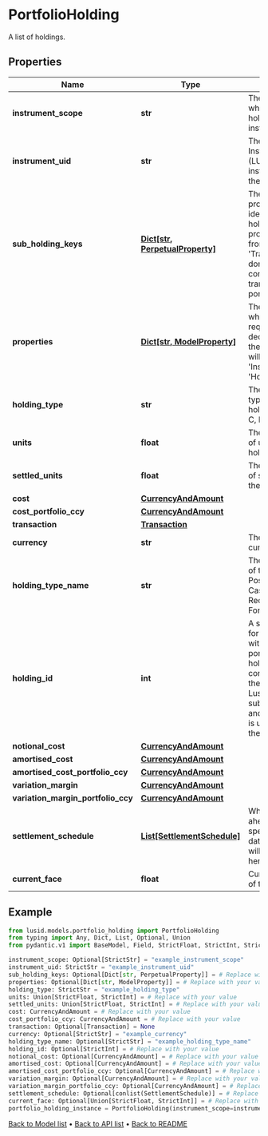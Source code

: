 # PortfolioHolding

A list of holdings.
## Properties
Name | Type | Description | Notes
------------ | ------------- | ------------- | -------------
**instrument_scope** | **str** | The scope in which the holding&#39;s instrument is in. | [optional] 
**instrument_uid** | **str** | The unique Lusid Instrument Id (LUID) of the instrument that the holding is in. | 
**sub_holding_keys** | [**Dict[str, PerpetualProperty]**](PerpetualProperty.md) | The sub-holding properties which identify the holding. Each property will be from the &#39;Transaction&#39; domain. These are configured on a transaction portfolio. | [optional] 
**properties** | [**Dict[str, ModelProperty]**](ModelProperty.md) | The properties which have been requested to be decorated onto the holding. These will be from the &#39;Instrument&#39; or &#39;Holding&#39; domain. | [optional] 
**holding_type** | **str** | The code for the type of the holding e.g. P, B, C, R, F etc. | 
**units** | **float** | The total number of units of the holding. | 
**settled_units** | **float** | The total number of settled units of the holding. | 
**cost** | [**CurrencyAndAmount**](CurrencyAndAmount.md) |  | 
**cost_portfolio_ccy** | [**CurrencyAndAmount**](CurrencyAndAmount.md) |  | 
**transaction** | [**Transaction**](Transaction.md) |  | [optional] 
**currency** | **str** | The holding currency. | [optional] 
**holding_type_name** | **str** | The decoded type of the holding e.g. Position, Balance, CashCommitment, Receivable, ForwardFX etc. | [optional] 
**holding_id** | **int** | A single identifier for the holding within the portfolio. The holdingId is constructed from the LusidInstrumentId, sub-holding keys and currrency and is unique within the portfolio. | [optional] 
**notional_cost** | [**CurrencyAndAmount**](CurrencyAndAmount.md) |  | [optional] 
**amortised_cost** | [**CurrencyAndAmount**](CurrencyAndAmount.md) |  | [optional] 
**amortised_cost_portfolio_ccy** | [**CurrencyAndAmount**](CurrencyAndAmount.md) |  | [optional] 
**variation_margin** | [**CurrencyAndAmount**](CurrencyAndAmount.md) |  | [optional] 
**variation_margin_portfolio_ccy** | [**CurrencyAndAmount**](CurrencyAndAmount.md) |  | [optional] 
**settlement_schedule** | [**List[SettlementSchedule]**](SettlementSchedule.md) | Where no. of days ahead has been specified, future dated settlements will be captured here. | [optional] 
**current_face** | **float** | Current face value of the holding. | [optional] 
## Example

```python
from lusid.models.portfolio_holding import PortfolioHolding
from typing import Any, Dict, List, Optional, Union
from pydantic.v1 import BaseModel, Field, StrictFloat, StrictInt, StrictStr, conlist, constr

instrument_scope: Optional[StrictStr] = "example_instrument_scope"
instrument_uid: StrictStr = "example_instrument_uid"
sub_holding_keys: Optional[Dict[str, PerpetualProperty]] = # Replace with your value
properties: Optional[Dict[str, ModelProperty]] = # Replace with your value
holding_type: StrictStr = "example_holding_type"
units: Union[StrictFloat, StrictInt] = # Replace with your value
settled_units: Union[StrictFloat, StrictInt] = # Replace with your value
cost: CurrencyAndAmount = # Replace with your value
cost_portfolio_ccy: CurrencyAndAmount = # Replace with your value
transaction: Optional[Transaction] = None
currency: Optional[StrictStr] = "example_currency"
holding_type_name: Optional[StrictStr] = "example_holding_type_name"
holding_id: Optional[StrictInt] = # Replace with your value
notional_cost: Optional[CurrencyAndAmount] = # Replace with your value
amortised_cost: Optional[CurrencyAndAmount] = # Replace with your value
amortised_cost_portfolio_ccy: Optional[CurrencyAndAmount] = # Replace with your value
variation_margin: Optional[CurrencyAndAmount] = # Replace with your value
variation_margin_portfolio_ccy: Optional[CurrencyAndAmount] = # Replace with your value
settlement_schedule: Optional[conlist(SettlementSchedule)] = # Replace with your value
current_face: Optional[Union[StrictFloat, StrictInt]] = # Replace with your value
portfolio_holding_instance = PortfolioHolding(instrument_scope=instrument_scope, instrument_uid=instrument_uid, sub_holding_keys=sub_holding_keys, properties=properties, holding_type=holding_type, units=units, settled_units=settled_units, cost=cost, cost_portfolio_ccy=cost_portfolio_ccy, transaction=transaction, currency=currency, holding_type_name=holding_type_name, holding_id=holding_id, notional_cost=notional_cost, amortised_cost=amortised_cost, amortised_cost_portfolio_ccy=amortised_cost_portfolio_ccy, variation_margin=variation_margin, variation_margin_portfolio_ccy=variation_margin_portfolio_ccy, settlement_schedule=settlement_schedule, current_face=current_face)

```

[Back to Model list](../README.md#documentation-for-models) &#8226; [Back to API list](../README.md#documentation-for-api-endpoints) &#8226; [Back to README](../README.md)

